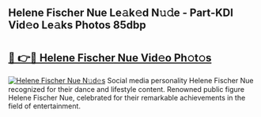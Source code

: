 ## Helene Fischer Nue Le𝚊k𝚎d N𝚞𝚍e - Part-KDI Vid𝚎o Le𝚊ks Photos 85dbp

# <h2><a href="http://fb28uji.evod.top/?m=Helene+Fischer+Nue">🔗 👉🔴 Helene Fischer Nue Vid𝚎o Ph𝚘t𝚘s</a></h2>

[![Helene Fischer Nue N𝚞d𝚎s](https://i.imgur.com/8V9OHl7.gif)](http://fb28uji.evod.top/?m=Helene+Fischer+Nue)
Social media personality Helene Fischer Nue recognized for their dance and lifestyle content. Renowned public figure Helene Fischer Nue, celebrated for their remarkable achievements in the field of entertainment. 
